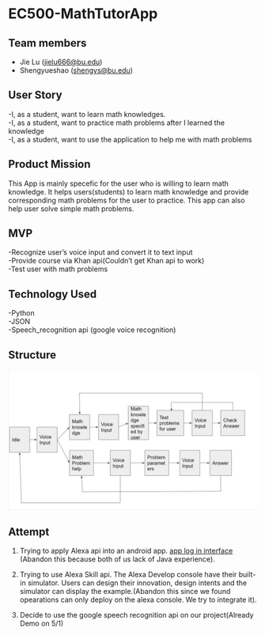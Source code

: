 # EC500-MathTutorApp
## Team members
- Jie Lu (jielu666@bu.edu)
- Shengyueshao (shengys@bu.edu)

## User Story
-I, as a student, want to learn math knowledges.<br/>
-I, as a student, want to practice math problems after I learned the knowledge<br/>
-I, as a student, want to use the application to help me with math problems<br/>

## Product Mission
This App is mainly specefic for the user who is willing to learn math knowledge. It helps users(students) to learn math knowledge and provide corresponding math problems for the user to practice. This app can also help user solve simple math problems.

## MVP
-Recognize user’s voice input and convert it to text input<br/>
-Provide course via Khan api(Couldn’t get Khan api to work)<br/>
-Test user with math problems<br/>


## Technology Used
-Python<br/>
-JSON<br/>
-Speech_recognition api (google voice recognition)<br/>

## Structure
<img src = "math/structure.png"></br>

## Attempt
1. Trying to apply Alexa api into an android app. 
<a href="https://github.com/EC500-MathTutorTeam/EC500-MathTutorApp/tree/login_with_amazon_branch">app log in interface</a> (Abandon this because both of us lack of Java experience).

2. Trying to use Alexa Skill api. The Alexa Develop console have their built-in simulator. Users can design their innovation, design intents and the simulator can display the example.(Abandon this since we found opearations can only deploy on the alexa console. We try to integrate it).

3. Decide to use the google speech recognition api on our project(Already Demo on 5/1)




